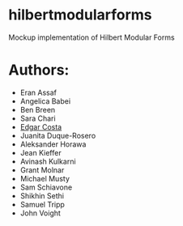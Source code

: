 # hilbertmodularforms
Mockup implementation of Hilbert Modular Forms


# Authors:

- Eran Assaf
- Angelica Babei
- Ben Breen
- Sara Chari
- [Edgar Costa](https://edgarcosta.org)
- Juanita Duque-Rosero
- Aleksander Horawa
- Jean Kieffer
- Avinash Kulkarni
- Grant Molnar
- Michael Musty
- Sam Schiavone
- Shikhin Sethi
- Samuel Tripp
- John Voight


